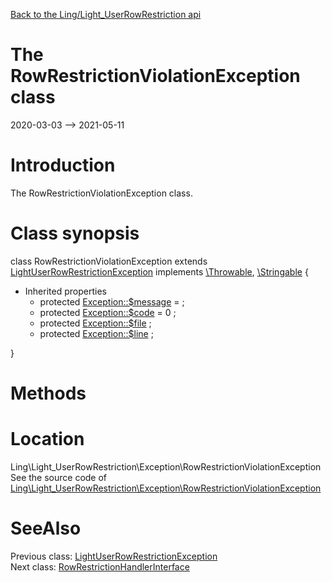 [Back to the Ling/Light_UserRowRestriction api](https://github.com/lingtalfi/Light_UserRowRestriction/blob/master/doc/api/Ling/Light_UserRowRestriction.md)



The RowRestrictionViolationException class
================
2020-03-03 --> 2021-05-11






Introduction
============

The RowRestrictionViolationException class.



Class synopsis
==============


class <span class="pl-k">RowRestrictionViolationException</span> extends [LightUserRowRestrictionException](https://github.com/lingtalfi/Light_UserRowRestriction/blob/master/doc/api/Ling/Light_UserRowRestriction/Exception/LightUserRowRestrictionException.md) implements [\Throwable](http://php.net/manual/en/class.throwable.php), [\Stringable](https://wiki.php.net/rfc/stringable) {

- Inherited properties
    - protected  [Exception::$message](#property-message) =  ;
    - protected  [Exception::$code](#property-code) = 0 ;
    - protected  [Exception::$file](#property-file) ;
    - protected  [Exception::$line](#property-line) ;

}






Methods
==============






Location
=============
Ling\Light_UserRowRestriction\Exception\RowRestrictionViolationException<br>
See the source code of [Ling\Light_UserRowRestriction\Exception\RowRestrictionViolationException](https://github.com/lingtalfi/Light_UserRowRestriction/blob/master/Exception/RowRestrictionViolationException.php)



SeeAlso
==============
Previous class: [LightUserRowRestrictionException](https://github.com/lingtalfi/Light_UserRowRestriction/blob/master/doc/api/Ling/Light_UserRowRestriction/Exception/LightUserRowRestrictionException.md)<br>Next class: [RowRestrictionHandlerInterface](https://github.com/lingtalfi/Light_UserRowRestriction/blob/master/doc/api/Ling/Light_UserRowRestriction/RowRestrictionHandler/RowRestrictionHandlerInterface.md)<br>
